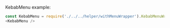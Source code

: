 KebabMenu example:

```js
const KebabMenu = require('./../../helper/withMenuWrapper').KebabMenuWrapper;
<KebabMenu />
```
